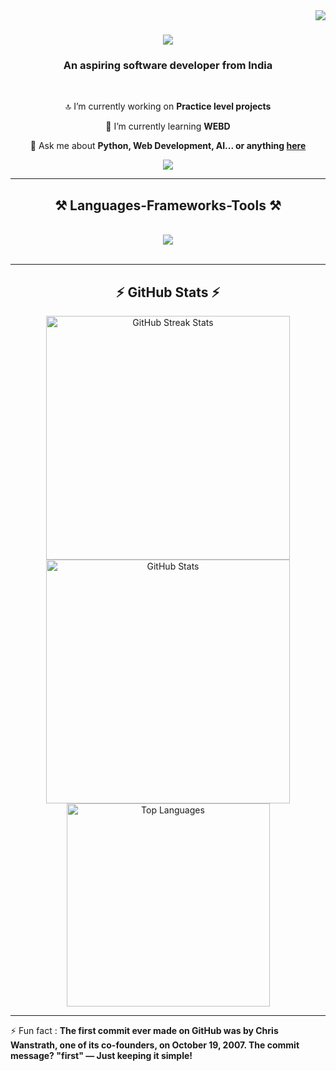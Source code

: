 <img align="right" src="https://visitor-badge.laobi.icu/badge?page_id=prithvishshukla.prithvishshukla" />

<h1 align="center">
    <img src="https://readme-typing-svg.herokuapp.com/?font=Righteous&size=35&center=true&vCenter=true&width=500&height=70&duration=4000&lines=Hi+There!+👋;+I'm+Prithvish+Raj+Shukla!+🫡;" />
</h1>

<h3 align="center">An aspiring software developer from India</h3>

<br/>

<div align="center">
 
 🔝 I’m currently working on **Practice level projects**
 
 🌱 I’m currently learning **WEBD**

💬 Ask me about **Python, Web Development, AI... or anything [here](https://github.com/prithvishshukla/prithvishshukla/issues)**

 </div>
 
<div align="center"> 
  <a href="https://linkedin.com/in/prithvishshukla" target="_blank">
    <img src="https://img.shields.io/badge/LinkedIn-0077B5?style=for-the-badge&logo=linkedin&logoColor=white" target="_blank" />
  </a>
</div>

 <hr/>
 
<h2 align="center">⚒️ Languages-Frameworks-Tools ⚒️</h2>
<br/>
<div align="center">
    <img src="https://skillicons.dev/icons?i=vscode,github,c,python,html,css,git,javascript" />
</div>

<br/>
<hr/>


<h2 align="center">⚡ GitHub Stats ⚡</h2>
<div align="center">
  <img width=390 src="https://github-readme-streak-stats.herokuapp.com/?user=prithvishshukla&theme=react&border_radius=10" alt="GitHub Streak Stats"/>
  <img width=390 src="https://github-readme-stats.vercel.app/api?username=prithvishshukla&show_icons=true&theme=react&rank_icon=github&border_radius=10" alt="GitHub Stats" />
  <br/>
  <img width=325 src="https://github-readme-stats.vercel.app/api/top-langs/?username=prithvishshukla&hide=HTML&langs_count=8&layout=compact&theme=react&border_radius=10&size_weight=0.5&count_weight=0.5" alt="Top Languages" />
</div>

<hr/>

⚡ Fun fact : **The first commit ever made on GitHub was by Chris Wanstrath, one of its co-founders, on October 19, 2007. The commit message? "first" — Just keeping it simple!**  
